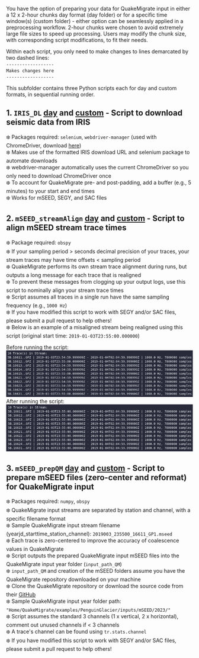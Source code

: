 You have the option of preparing your data for QuakeMigrate input in either a 12 x 2-hour chunks day format (day folder) or for a specific time window(s) (custom folder) - either option can be seamlessly applied in a preprocessing workflow. 2-hour chunks were chosen to avoid extremely large file sizes to speed up processing. Users may modify the chunk size, with corresponding script modifications, to fit their needs.

Within each script, you only need to make changes to lines demarcated by two dashed lines:  
`------------------`  
`Makes changes here`  
`------------------`  

This subfolder contains three Python scripts each for day and custom formats, in sequential running order.
## 1. `IRIS_DL` [day](https://github.com/cryoilrj/QuakeSupport/blob/main/QuakeMigrate/preprocessing/day/QS_IRIS_DL_day.py) and [custom](https://github.com/cryoilrj/QuakeSupport/blob/main/QuakeMigrate/preprocessing/custom/QS_IRIS_DL_custom.py) - Script to download seismic data from IRIS
:snowflake: Packages required: `selenium`, `webdriver-manager` (used with ChromeDriver, download [here](https://chromedriver.chromium.org/downloads))  
:snowflake: Makes use of the formatted IRIS download URL and selenium package to automate downloads  
:snowflake: webdriver-manager automatically uses the current ChromeDriver so you only need to download ChromeDriver once     
:snowflake: To account for QuakeMigrate pre- and post-padding, add a buffer (e.g., 5 minutes) to your start and end times  
:snowflake: Works for mSEED, SEGY, and SAC files

## 2. `mSEED_streamAlign` [day](https://github.com/cryoilrj/QuakeSupport/blob/main/QuakeMigrate/preprocessing/day/QS_mSEED_streamAlign_day.py) and [custom](https://github.com/cryoilrj/QuakeSupport/blob/main/QuakeMigrate/preprocessing/custom/QS_mSEED_streamAlign_custom.py) - Script to align mSEED stream trace times
:snowflake: Package required: `obspy`  
:snowflake: If your sampling period > seconds decimal precision of your traces, your stream traces may have time offsets < sampling period   
:snowflake: QuakeMigrate performs its own stream trace alignment during runs, but outputs a long message for each trace that is realigned  
:snowflake: To prevent these messages from clogging up your output logs, use this script to nominally align your stream trace times  
:snowflake: Script assumes all traces in a single run have the same sampling frequency (e.g., `1000 Hz`)   
:snowflake: If you have modified this script to work with SEGY and/or SAC files, please submit a pull request to help others!  
:snowflake: Below is an example of a misaligned stream being realigned using this script (original start time: `2019-01-03T23:55:00.000000`)

Before running the script:
![Screenshot of a misaligned stream](https://github.com/cryoilrj/QuakeSupport/blob/main/QuakeMigrate/preprocessing/misaligned_stream.png)  
After running the script:
![Screenshot of an aligned stream](https://github.com/cryoilrj/QuakeSupport/blob/main/QuakeMigrate/preprocessing/aligned_stream.png)

## 3. `mSEED_prepQM` [day](https://github.com/cryoilrj/QuakeSupport/blob/main/QuakeMigrate/preprocessing/day/QS_mSEED_prepQM_day.py) and [custom](https://github.com/cryoilrj/QuakeSupport/blob/main/QuakeMigrate/preprocessing/custom/QS_mSEED_prepQM_custom.py) - Script to prepare mSEED files (zero-center and reformat) for QuakeMigrate input  
:snowflake: Packages required: `numpy`, `obspy`  
:snowflake: QuakeMigrate input streams are separated by station and channel, with a specific filename format  
:snowflake: Sample QuakeMigrate input stream filename (yearjd_starttime_station_channel): `2019003_235500_16611_GP1.mseed`  
:snowflake: Each trace is zero-centered to improve the accuracy of coalescence values in QuakeMigrate  
:snowflake: Script outputs the prepared QuakeMigrate input mSEED files into the QuakeMigrate input year folder (`input_path_QM`)  
:snowflake: `input_path_QM` and creation of the mSEED folders assume you have the QuakeMigrate repository downloaded on your machine  
:snowflake: Clone the QuakeMigrate repository or download the source code from their [GitHub](https://github.com/QuakeMigrate/QuakeMigrate)  
:snowflake: Sample QuakeMigrate input year folder path: `"Home/QuakeMigrate/examples/PenguinGlacier/inputs/mSEED/2023/"`  
:snowflake: Script assumes the standard 3 channels (1 x vertical, 2 x horizontal), comment out unused channels if < 3 channels  
:snowflake: A trace's channel can be found using `tr.stats.channel`  
:snowflake: If you have modified this script to work with SEGY and/or SAC files, please submit a pull request to help others!
